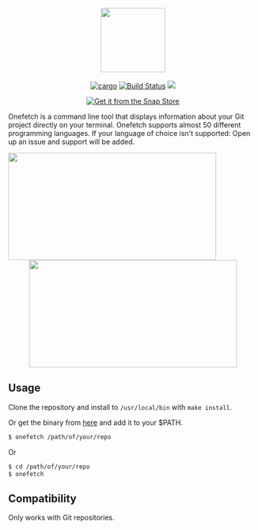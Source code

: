 <p align="center">
  <img src="https://raw.githubusercontent.com/o2sh/onefetch/master/assets/onefetch.png" height="130px"></h3><br><br>
  <a href="https://crates.io/crates/onefetch"><img src="https://img.shields.io/badge/crates.io-1.6.5-orange.svg" alt="cargo"></a>
  <a href="https://travis-ci.org/o2sh/onefetch"><img src="https://travis-ci.org/o2sh/onefetch.svg?branch=master" alt="Build Status"></a>
  <a href="./LICENSE.md"><img src="https://img.shields.io/badge/license-MIT-blue.svg"></a>
</p>

<p align="center">
  <a href="https://snapcraft.io/onefetch"><img src="https://raw.githubusercontent.com/snapcore/snap-store-badges/master/EN/%5BEN%5D-snap-store-black.png" alt="Get it from the Snap Store"></a>
</p>

Onefetch is a command line tool that displays information about your Git project directly on your terminal. Onefetch supports almost 50 different programming languages. If your language of choice isn't supported: Open up an issue and support will be added.

<p align="center">
<img src="https://raw.githubusercontent.com/o2sh/onefetch/master/assets/cpp.png" align="left" height="217px" width="420px">
<img src="https://raw.githubusercontent.com/o2sh/onefetch/master/assets/dart.png" height="217px" width="420px">
</p>

## Usage

Clone the repository and install to `/usr/local/bin` with `make install`.

Or get the binary from [here](https://github.com/o2sh/onefetch/releases) and add it to your $PATH.

```sh
$ onefetch /path/of/your/repo
 ```
 Or
 
```sh
$ cd /path/of/your/repo
$ onefetch
```

## Compatibility

Only works with Git repositories.
